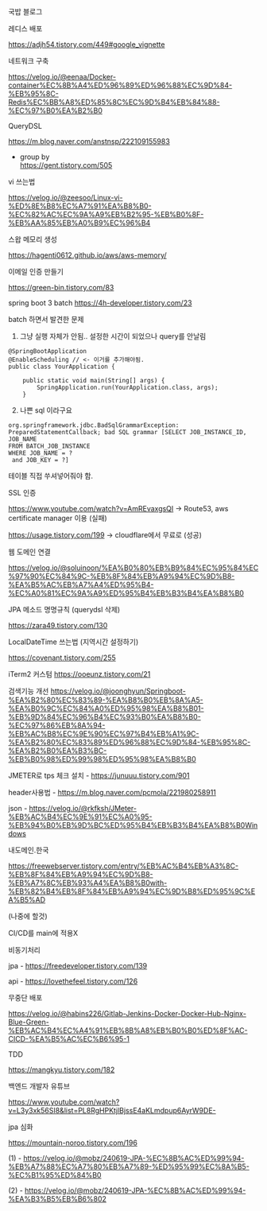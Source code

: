 국밥 블로그

레디스 배포

https://adjh54.tistory.com/449#google_vignette

네트워크 구축

https://velog.io/@eenaa/Docker-container%EC%8B%A4%ED%96%89%ED%96%88%EC%9D%84-%EB%95%8C-Redis%EC%BB%A8%ED%85%8C%EC%9D%B4%EB%84%88-%EC%97%B0%EA%B2%B0

QueryDSL

https://m.blog.naver.com/anstnsp/222109155983

  - group by  
  https://gent.tistory.com/505

vi 쓰는법

https://velog.io/@zeesoo/Linux-vi-%ED%8E%B8%EC%A7%91%EA%B8%B0-%EC%82%AC%EC%9A%A9%EB%B2%95-%EB%B0%8F-%EB%AA%85%EB%A0%B9%EC%96%B4

스왑 메모리 생성

https://hagenti0612.github.io/aws/aws-memory/

이메일 인증 만들기

https://green-bin.tistory.com/83

spring boot 3 batch
https://4h-developer.tistory.com/23

batch 하면서 발견한 문제 
1. 그냥 실행 자체가 안됨.. 설정한 시간이 되었으나 query를 안날림
```
@SpringBootApplication
@EnableScheduling // <- 이거를 추가해야됨.
public class YourApplication {

    public static void main(String[] args) {
        SpringApplication.run(YourApplication.class, args);
    }
```

2. 나쁜 sql 이라구요
```
org.springframework.jdbc.BadSqlGrammarException: PreparedStatementCallback; bad SQL grammar [SELECT JOB_INSTANCE_ID, JOB_NAME
FROM BATCH_JOB_INSTANCE
WHERE JOB_NAME = ?
 and JOB_KEY = ?]
```
테이블 직접 쑤셔넣어줘야 함.

SSL 인증

https://www.youtube.com/watch?v=AmREvaxgsQI -> Route53, aws certificate manager 이용 (실패)

https://usage.tistory.com/199 -> cloudflare에서 무료로 (성공)

웹 도메인 연결

https://velog.io/@soluinoon/%EA%B0%80%EB%B9%84%EC%95%84%EC%97%90%EC%84%9C-%EB%8F%84%EB%A9%94%EC%9D%B8-%EA%B5%AC%EB%A7%A4%ED%95%B4-%EC%A0%81%EC%9A%A9%ED%95%B4%EB%B3%B4%EA%B8%B0 

JPA 메소드 명명규칙 (querydsl 삭제)

https://zara49.tistory.com/130

LocalDateTime 쓰는법 (지역시간 설정하기)

https://covenant.tistory.com/255

iTerm2 커스텀
https://ooeunz.tistory.com/21

검색기능 개선
https://velog.io/@joonghyun/Springboot-%EA%B2%80%EC%83%89-%EA%B8%B0%EB%8A%A5-%EA%B0%9C%EC%84%A0%ED%95%98%EA%B8%B01-%EB%9D%84%EC%96%B4%EC%93%B0%EA%B8%B0-%EC%97%86%EB%8A%94-%EB%AC%B8%EC%9E%90%EC%97%B4%EB%A1%9C-%EA%B2%80%EC%83%89%ED%96%88%EC%9D%84-%EB%95%8C-%EA%B2%B0%EA%B3%BC-%EB%B0%98%ED%99%98%ED%95%98%EA%B8%B0

JMETER로 tps 체크
설치 - https://junuuu.tistory.com/901

header사용법 - https://m.blog.naver.com/pcmola/221980258911

json - https://velog.io/@rkfksh/JMeter-%EB%AC%B4%EC%9E%91%EC%A0%95-%EB%94%B0%EB%9D%BC%ED%95%B4%EB%B3%B4%EA%B8%B0Windows

내도메인.한국

https://freewebserver.tistory.com/entry/%EB%AC%B4%EB%A3%8C-%EB%8F%84%EB%A9%94%EC%9D%B8-%EB%A7%8C%EB%93%A4%EA%B8%B0with-%EB%82%B4%EB%8F%84%EB%A9%94%EC%9D%B8%ED%95%9C%EA%B5%AD

(나중에 할것)

CI/CD를 main에 적용X 

비동기처리

jpa - https://freedeveloper.tistory.com/139

api - https://lovethefeel.tistory.com/126

무중단 배포

https://velog.io/@habins226/Gitlab-Jenkins-Docker-Docker-Hub-Nginx-Blue-Green-%EB%AC%B4%EC%A4%91%EB%8B%A8%EB%B0%B0%ED%8F%AC-CICD-%EA%B5%AC%EC%B6%95-1

TDD

https://mangkyu.tistory.com/182


백엔드 개발자 유튜브

https://www.youtube.com/watch?v=L3y3xk56SI8&list=PL8RgHPKtjlBjssE4aKLmdpup6AyrW9DE-

jpa 심화

https://mountain-noroo.tistory.com/196

(1) - https://velog.io/@mobz/240619-JPA-%EC%8B%AC%ED%99%94-%EB%A7%88%EC%A7%80%EB%A7%89-%ED%95%99%EC%8A%B5-%EC%B1%95%ED%84%B0

(2) - https://velog.io/@mobz/240619-JPA-%EC%8B%AC%ED%99%94-%EA%B3%B5%EB%B6%802



